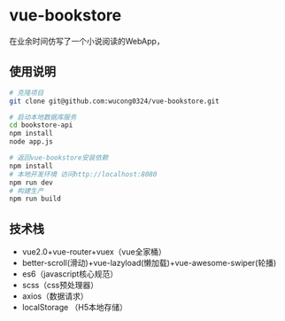 # vue-bookstore

在业余时间仿写了一个小说阅读的WebApp，


## 使用说明

``` bash
# 克隆项目
git clone git@github.com:wucong0324/vue-bookstore.git

# 启动本地数据库服务
cd bookstore-api
npm install
node app.js

# 返回vue-bookstore安装依赖
npm install
# 本地开发环境 访问http://localhost:8080
npm run dev
# 构建生产
npm run build
```


## 技术栈
- vue2.0+vue-router+vuex（vue全家桶）
- better-scroll(滑动)+vue-lazyload(懒加载)+vue-awesome-swiper(轮播)
- es6（javascript核心规范）
- scss（css预处理器）
- axios（数据请求）
- localStorage （H5本地存储）